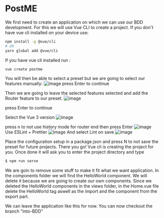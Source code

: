 # PostME
We first need to create an application on which we can use our BDD development. For this we will use Vue CLI to create a project. 
If you don't have vue cli installed on your device use:
```sh
npm install -g @vue/cli
# OR
yarn global add @vue/cli
```
If you have vue cli installed run :
```sh
vue create postme
```
You will then be able to select a preset but we are going to select our features manually:
![image](https://user-images.githubusercontent.com/47774595/115294723-3ea39000-a159-11eb-9403-096041c4abe2.png)
press Enter to continue

Then we are going to leave the selected features selected and add the Router feature to our preset.
![image](https://user-images.githubusercontent.com/47774595/115295823-78c16180-a15a-11eb-9c3c-4998748b7646.png)

press Enter to continue

Select the Vue 3 version
![image](https://user-images.githubusercontent.com/47774595/115295899-9098e580-a15a-11eb-9988-3a7b495782c0.png)

press n to not use history mode for router end then press Enter
![image](https://user-images.githubusercontent.com/47774595/115296040-bc1bd000-a15a-11eb-9b17-c05a23f7844a.png)
Use ESLint + Prettier
![image](https://user-images.githubusercontent.com/47774595/115296106-d2c22700-a15a-11eb-89bb-ee6753a03e30.png)
And select Lint on save
![image](https://user-images.githubusercontent.com/47774595/115296175-e7062400-a15a-11eb-8fa7-b163b8ccf13a.png)

Place the configuration setup in a package.json and press N to not save the preset for future projects.
There you go! Vue cli is creating the project for you.
Once done it will ask you to enter the project directory and type
```sh
$ npm run serve
```
We are goin to remove some stuff to make it fit what we want application.
In the components folder we will find the HelloWorld component. We will delete it because we are going to create our own components.
Since we deleted the HelloWorld components in the views folder, in the Home.vue file delete the HelloWorld tag aswell as the import and the component from the export part.

We can leave the application like this for now.
You can now checkout the branch "into-BDD"
